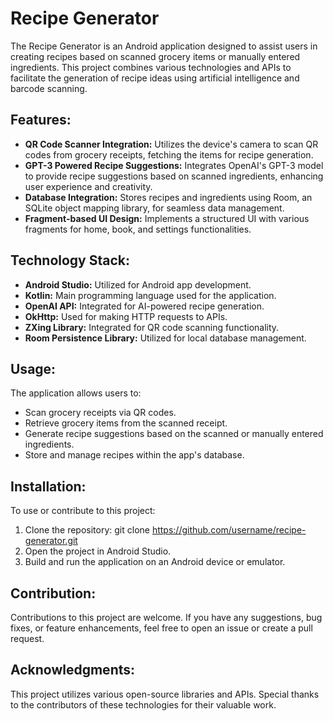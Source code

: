 # Recipe Generator
The Recipe Generator is an Android application designed to assist users in creating recipes based on scanned grocery items or manually entered ingredients. This project combines various technologies and APIs to facilitate the generation of recipe ideas using artificial intelligence and barcode scanning.

## Features:
* **QR Code Scanner Integration:** Utilizes the device's camera to scan QR codes from grocery receipts, fetching the items for recipe generation.
* **GPT-3 Powered Recipe Suggestions:** Integrates OpenAI's GPT-3 model to provide recipe suggestions based on scanned ingredients, enhancing user experience and creativity.
* **Database Integration:** Stores recipes and ingredients using Room, an SQLite object mapping library, for seamless data management.
* **Fragment-based UI Design:** Implements a structured UI with various fragments for home, book, and settings functionalities.
## Technology Stack:
* **Android Studio:** Utilized for Android app development.
* **Kotlin:** Main programming language used for the application.
* **OpenAI API:** Integrated for AI-powered recipe generation.
* **OkHttp:** Used for making HTTP requests to APIs.
* **ZXing Library:** Integrated for QR code scanning functionality.
* **Room Persistence Library:** Utilized for local database management.
## Usage:
The application allows users to:

* Scan grocery receipts via QR codes.
* Retrieve grocery items from the scanned receipt.
* Generate recipe suggestions based on the scanned or manually entered ingredients.
* Store and manage recipes within the app's database.
## Installation:
To use or contribute to this project:

1. Clone the repository: git clone https://github.com/username/recipe-generator.git
2. Open the project in Android Studio.
3. Build and run the application on an Android device or emulator.
## Contribution:
Contributions to this project are welcome. If you have any suggestions, bug fixes, or feature enhancements, feel free to open an issue or create a pull request.

## Acknowledgments:
This project utilizes various open-source libraries and APIs. Special thanks to the contributors of these technologies for their valuable work.
